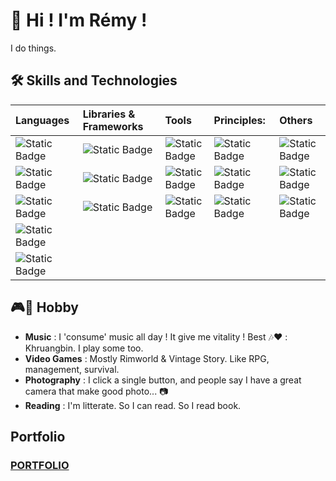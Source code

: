 # 👋 Hi ! I'm Rémy ! 

I do things.

## 🛠 Skills and Technologies

| **Languages**        | **Libraries & Frameworks** | **Tools** | **Principles:** | **Others** |
| :------------------- | :------------------------- |:--------- | :-------------- | :--------- |
|  ![Static Badge](https://img.shields.io/badge/HTML5-E34F26?style=for-the-badge&logo=html5&logoColor=white) | ![Static Badge](https://img.shields.io/badge/React-20232A?style=for-the-badge&logo=react&logoColor=61DAFB) | ![Static Badge](https://img.shields.io/badge/WebStorm-000000?style=for-the-badge&logo=WebStorm&logoColor=whiteWebStorm) | ![Static Badge](https://img.shields.io/badge/ACCESSIBILITY-8A2BE2?style=flat-square&logoSize=auto) | ![Static Badge](https://img.shields.io/badge/Adobe%20Premiere%20Pro-9999FF?style=for-the-badge&logo=Adobe%20Premiere%20Pro&logoColor=white) |
| ![Static Badge](https://img.shields.io/badge/CSS3-1572B6?style=for-the-badge&logo=css3&logoColor=white) | ![Static Badge](https://img.shields.io/badge/Redux-593D88?style=for-the-badge&logo=redux&logoColor=white)| ![Static Badge](https://img.shields.io/badge/VSCode-0078D4?style=for-the-badge&logo=visual%20studio%20code&logoColor=white) | ![Static Badge](https://img.shields.io/badge/RESPONSIVE%20DESIGN-AD91A3?style=flat-square&logoSize=14) | ![Static Badge](https://img.shields.io/badge/affinityphoto-%237E4DD2.svg?style=for-the-badge&logo=affinity-photo&logoColor=white) |
| ![Static Badge]( 	https://img.shields.io/badge/JavaScript-323330?style=for-the-badge&logo=javascript&logoColor=F7DF1E) |![Static Badge](https://img.shields.io/badge/Sass-CC6699?style=for-the-badge&logo=sass&logoColor=white)| ![Static Badge](https://img.shields.io/badge/GIT-E44C30?style=for-the-badge&logo=git&logoColor=white) | ![Static Badge](https://img.shields.io/badge/CLEAN%20CODE-00C49A?style=flat-square&logoSize=14) |![Static Badge](https://img.shields.io/badge/affinitydesginer-%231B72BE.svg?style=for-the-badge&logo=affinity-designer&logoColor=white) |
| ![Static Badge]( 	https://img.shields.io/badge/TypeScript-007ACC?style=for-the-badge&logo=typescript&logoColor=white)| | | | | 
| ![Static Badge](https://img.shields.io/badge/json-5E5C5C?style=for-the-badge&logo=json&logoColor=white)| | | | | 


## 🎮🎵 Hobby

- **Music** : I 'consume' music all day ! It give me vitality ! Best 🎶❤️ : Khruangbin. I play some too.
- **Video Games** : Mostly Rimworld & Vintage Story. Like RPG, management, survival. 
- **Photography** : I click a single button, and people say I have a great camera that make good photo... 📷
- **Reading** : I'm litterate. So I can read. So I read book.

## Portfolio


### [PORTFOLIO](https://www.remylafaye.fr)


<!--- BADGES : https://shields.io/badges // https://github.com/alexandresanlim/Badges4-README.md-Profile --
Languages : ![Static Badge](https://img.shields.io/badge/HTML5-E34F26?style=for-the-badge&logo=html5&logoColor=white) ![Static Badge](https://img.shields.io/badge/CSS3-1572B6?style=for-the-badge&logo=css3&logoColor=white) ![Static Badge]( 	https://img.shields.io/badge/JavaScript-323330?style=for-the-badge&logo=javascript&logoColor=F7DF1E) ![Static Badge]( 	https://img.shields.io/badge/TypeScript-007ACC?style=for-the-badge&logo=typescript&logoColor=white) ![Static Badge](https://img.shields.io/badge/json-5E5C5C?style=for-the-badge&logo=json&logoColor=white)

Libraries & Frameworks : ![Static Badge](https://img.shields.io/badge/React-20232A?style=for-the-badge&logo=react&logoColor=61DAFB) ![Static Badge](https://img.shields.io/badge/Redux-593D88?style=for-the-badge&logo=redux&logoColor=white) ![Static Badge](https://img.shields.io/badge/Sass-CC6699?style=for-the-badge&logo=sass&logoColor=white)

Tools : ![Static Badge](https://img.shields.io/badge/WebStorm-000000?style=for-the-badge&logo=WebStorm&logoColor=whiteWebStorm) ![Static Badge](https://img.shields.io/badge/VSCode-0078D4?style=for-the-badge&logo=visual%20studio%20code&logoColor=white)  	![Static Badge](https://img.shields.io/badge/GIT-E44C30?style=for-the-badge&logo=git&logoColor=white)

Principles: ![Static Badge](https://img.shields.io/badge/Accessibility-8A2BE2?style=flat-square&logoSize=auto) ![Static Badge](https://img.shields.io/badge/Responsive%20Design-AD91A3?style=flat-square&logoSize=14) ![Static Badge](https://img.shields.io/badge/Clean%20Code-00C49A?style=flat-square&logoSize=14))

Others :   ![Static Badge](https://img.shields.io/badge/Adobe%20Premiere%20Pro-9999FF?style=for-the-badge&logo=Adobe%20Premiere%20Pro&logoColor=white) ![Static Badge](https://img.shields.io/badge/affinityphoto-%237E4DD2.svg?style=for-the-badge&logo=affinity-photo&logoColor=white)  ![Static Badge](https://img.shields.io/badge/affinitydesginer-%231B72BE.svg?style=for-the-badge&logo=affinity-designer&logoColor=white) -->
